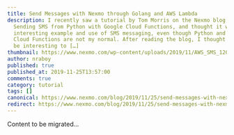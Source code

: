 ```yaml
---
title: Send Messages with Nexmo through Golang and AWS Lambda
description: I recently saw a tutorial by Tom Morris on the Nexmo blog titled
  Sending SMS from Python with Google Cloud Functions, and thought it was an
  interesting example and use of SMS messaging, even though Python and Google
  Cloud Functions are not my normal. After reading the blog, I thought it would
  be interesting to […]
thumbnail: https://www.nexmo.com/wp-content/uploads/2019/11/AWS_SMS_1200x675.jpg
author: nraboy
published: true
published_at: 2019-11-25T13:57:00
comments: true
category: tutorial
tags: []
canonical: https://www.nexmo.com/blog/2019/11/25/send-messages-with-nexmo-through-golang-and-aws-lambda-dr
redirect: https://www.nexmo.com/blog/2019/11/25/send-messages-with-nexmo-through-golang-and-aws-lambda-dr
---
```

Content to be migrated...